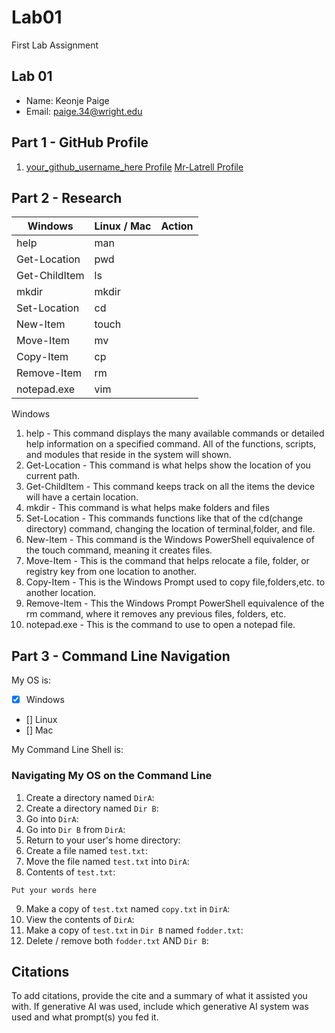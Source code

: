 # Lab01
First Lab Assignment

## Lab 01

- Name: Keonje Paige
- Email: paige.34@wright.edu

## Part 1 - GitHub Profile

1. [your_github_username_here Profile](FIXTHISURL-https://github.com/your_username)
   [Mr-Latrell Profile](https://github.com/Mr-Latrell)

## Part 2 - Research

| Windows | Linux / Mac | Action |
| ---     | ---         | ---    |
| help    | man         |        |
| Get-Location | pwd    |        |
| Get-ChildItem | ls    |        |
| mkdir   | mkdir       |        |
| Set-Location | cd     |        |
| New-Item | touch      |        |
| Move-Item | mv        |        |
| Copy-Item | cp        |        |
| Remove-Item | rm      |        |
| notepad.exe | vim     |        |

Windows
1. help - This command displays the many available commands or detailed help information on a specified command.
All of the functions, scripts, and modules that reside in the system will shown.
2. Get-Location - This command is what helps show the location of you current path.
3. Get-ChildItem - This command keeps track on all the items the device will have a certain location.
4. mkdir - This command is what helps make folders and files
5. Set-Location - This commands functions like that of the cd(change directory) command, changing the location of
terminal,folder, and file.
6. New-Item - This command is the Windows PowerShell equivalence of the touch command, meaning it creates files.
7. Move-Item - This is the command that helps relocate a file, folder, or registry key from one location to another.
8. Copy-Item - This is the Windows Prompt used to copy file,folders,etc. to another location.
9. Remove-Item - This the Windows Prompt PowerShell equivalence of the rm command, where it removes any previous 
files, folders, etc.
10. notepad.exe - This is the command to use to open a notepad file.
## Part 3 - Command Line Navigation

My OS is:
- [x] Windows
- [] Linux
- [] Mac

My Command Line Shell is: 

### Navigating My OS on the Command Line

1. Create a directory named `DirA`:
2. Create a directory named `Dir B`:
3. Go into `DirA`:
4. Go into `Dir B` from `DirA`:
5. Return to your user's home directory:
6. Create a file named `test.txt`:
7. Move the file named `test.txt` into `DirA`:
8. Contents of `test.txt`:
```
Put your words here
```
9. Make a copy of `test.txt` named `copy.txt` in `DirA`:
10. View the contents of `DirA`: 
11. Make a copy of `test.txt` in `Dir B` named `fodder.txt`:
12. Delete / remove both `fodder.txt` AND `Dir B`:

## Citations

To add citations, provide the cite and a summary of what it assisted you with.  If generative AI was used, include which generative AI system was used and what prompt(s) you fed it.



